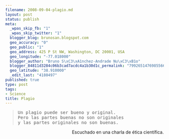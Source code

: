 ```yaml
--- 
filename: 2008-09-04-plagio.md
layout: post
status: publish
meta: 
  _wpas_skip_fb: "1"
  _wpas_skip_twitter: "1"
  blogger_blog: brunosan.blogspot.com
  geo_accuracy: "0"
  geo_public: "1"
  geo_address: 425 P St NW, Washington, DC 20001, USA
  geo_longitude: "-77.018000"
  blogger_author: "Bruno S\xC3\xA1nchez-Andrade Nu\xC3\xB1o"
  blogger_84811d3284c06b3cad7acdc4a1b30d1c_permalink: "7992651476985566809"
  geo_latitude: "38.910000"
  _edit_last: "4180497"
published: true
type: post
tags: 
- Science
title: Plagio
---
```

<blockquote>
<pre>Un plagio puede ser bueno y original.
Pero las partes buenas no son originales
y las partes originales no son buenas.</pre>
</blockquote>
<p style="text-align:right;">Escuchado en una charla de ética científica.</p>
